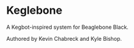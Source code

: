Keglebone
=========

A Kegbot-inspired system for Beaglebone Black.

Authored by Kevin Chabreck and Kyle Bishop.